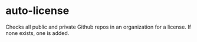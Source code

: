 # auto-license
Checks all public and private Github repos in an organization for a license. If none exists, one is added.
